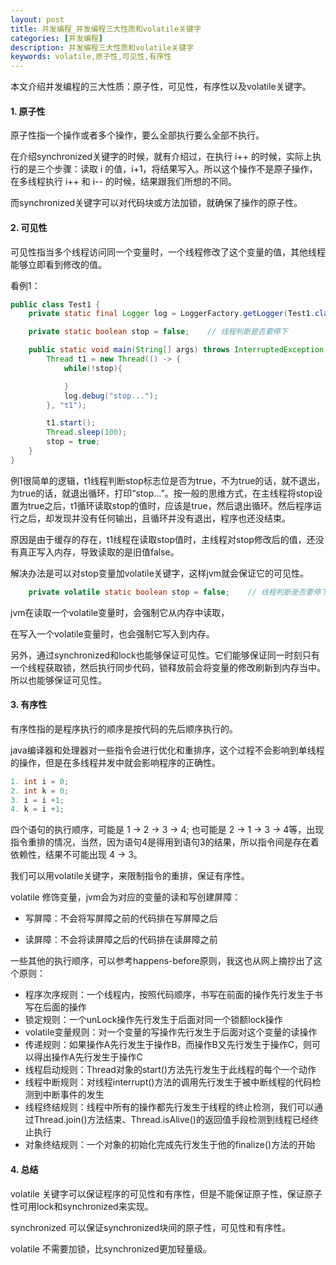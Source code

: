 ```yaml
---
layout: post
title: 并发编程_并发编程三大性质和volatile关键字
categories: [并发编程]
description: 并发编程三大性质和volatile关键字
keywords: volatile,原子性,可见性,有序性
---
```


本文介绍并发编程的三大性质：原子性，可见性，有序性以及volatile关键字。

#### 1. 原子性

原子性指一个操作或者多个操作，要么全部执行要么全部不执行。

在介绍synchronized关键字的时候，就有介绍过，在执行 i++ 的时候，实际上执行的是三个步骤：读取 i 的值，i+1，将结果写入。所以这个操作不是原子操作，在多线程执行 i++ 和 i-- 的时候，结果跟我们所想的不同。

而synchronized关键字可以对代码块或方法加锁，就确保了操作的原子性。

#### 2. 可见性

可见性指当多个线程访问同一个变量时，一个线程修改了这个变量的值，其他线程能够立即看到修改的值。

看例1：

```` java
public class Test1 {
    private static final Logger log = LoggerFactory.getLogger(Test1.class);

    private static boolean stop = false;    // 线程判断是否要停下

    public static void main(String[] args) throws InterruptedException {
        Thread t1 = new Thread(() -> {
            while(!stop){

            }
            log.debug("stop...");
        }, "t1");

        t1.start();
        Thread.sleep(100);
        stop = true;
    }
}
````

例1很简单的逻辑，t1线程判断stop标志位是否为true，不为true的话，就不退出，为true的话，就退出循环，打印“stop...”。按一般的思维方式，在主线程将stop设置为true之后，t1循环读取stop的值时，应该是true，然后退出循环。然后程序运行之后，却发现并没有任何输出，且循环并没有退出，程序也还没结束。

原因是由于缓存的存在，t1线程在读取stop值时，主线程对stop修改后的值，还没有真正写入内存，导致读取的是旧值false。

解决办法是可以对stop变量加volatile关键字，这样jvm就会保证它的可见性。

```` java
    private volatile static boolean stop = false;    // 线程判断是否要停下
````

jvm在读取一个volatile变量时，会强制它从内存中读取，

在写入一个volatile变量时，也会强制它写入到内存。

另外，通过synchronized和lock也能够保证可见性。它们能够保证同一时刻只有一个线程获取锁，然后执行同步代码，锁释放前会将变量的修改刷新到内存当中。所以也能够保证可见性。

#### 3. 有序性

有序性指的是程序执行的顺序是按代码的先后顺序执行的。

java编译器和处理器对一些指令会进行优化和重排序，这个过程不会影响到单线程的操作，但是在多线程并发中就会影响程序的正确性。

``` java
1. int i = 0;
2. int k = 0;
3. i = i +1;
4. k = i +1;
```

四个语句的执行顺序，可能是 1 -> 2 -> 3 -> 4; 也可能是 2 -> 1 -> 3 -> 4等，出现指令重排的情况，当然，因为语句4是得用到语句3的结果，所以指令间是存在着依赖性，结果不可能出现 4 -> 3。

我们可以用volatile关键字，来限制指令的重排，保证有序性。

volatile 修饰变量，jvm会为对应的变量的读和写创建屏障：

- 写屏障：不会将写屏障之前的代码排在写屏障之后

- 读屏障：不会将读屏障之后的代码排在读屏障之前

一些其他的执行顺序，可以参考happens-before原则，我这也从网上摘抄出了这个原则：

- 程序次序规则：一个线程内，按照代码顺序，书写在前面的操作先行发生于书写在后面的操作
- 锁定规则：一个unLock操作先行发生于后面对同一个锁额lock操作
- volatile变量规则：对一个变量的写操作先行发生于后面对这个变量的读操作
- 传递规则：如果操作A先行发生于操作B，而操作B又先行发生于操作C，则可以得出操作A先行发生于操作C
- 线程启动规则：Thread对象的start()方法先行发生于此线程的每个一个动作
- 线程中断规则：对线程interrupt()方法的调用先行发生于被中断线程的代码检测到中断事件的发生
- 线程终结规则：线程中所有的操作都先行发生于线程的终止检测，我们可以通过Thread.join()方法结束、Thread.isAlive()的返回值手段检测到线程已经终止执行
- 对象终结规则：一个对象的初始化完成先行发生于他的finalize()方法的开始

#### 4. 总结

volatile 关键字可以保证程序的可见性和有序性，但是不能保证原子性，保证原子性可用lock和synchronized来实现。

synchronized 可以保证synchronized块间的原子性，可见性和有序性。

volatile 不需要加锁，比synchronized更加轻量级。